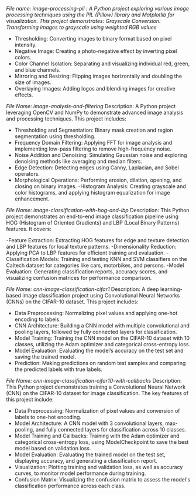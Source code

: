 *File name: image-processing-pil : A Python project exploring various image processing techniques using the PIL (Pillow) library and Matplotlib for visualization. This project demonstrates:
Grayscale Conversion: Transforming images to grayscale using weighted RGB values*

- Thresholding: Converting images to binary format based on pixel intensity.
- Negative Image: Creating a photo-negative effect by inverting pixel colors.
- Color Channel Isolation: Separating and visualizing individual red, green, and blue channels.
- Mirroring and Resizing: Flipping images horizontally and doubling the size of images.
- Overlaying Images: Adding logos and blending images for creative effects.

*File Name: image-analysis-and-filtering*
Description:
A Python project leveraging OpenCV and NumPy to demonstrate advanced image analysis and processing techniques. This project includes:

- Thresholding and Segmentation: Binary mask creation and region segmentation using thresholding.
- Frequency Domain Filtering: Applying FFT for image analysis and implementing low-pass filtering to remove high-frequency noise.
- Noise Addition and Denoising: Simulating Gaussian noise and exploring denoising methods like averaging and median filters.
- Edge Detection: Detecting edges using Canny, Laplacian, and Sobel operators.
- Morphological Operations: Performing erosion, dilation, opening, and closing on binary images.
-Histogram Analysis: Creating grayscale and color histograms, and applying histogram equalization for image enhancement.

*File Name: image-classification-with-hog-and-lbp*
Description:
This Python project demonstrates an end-to-end image classification pipeline using HOG (Histogram of Oriented Gradients) and LBP (Local Binary Patterns) features. It covers:

-Feature Extraction: Extracting HOG features for edge and texture detection and LBP features for local texture patterns.
-Dimensionality Reduction: Applying PCA to LBP features for efficient training and evaluation.
-Classification Models: Training and testing KNN and SVM classifiers on the Caltech dataset for categories like cars, motorbikes, and persons.
-Model Evaluation: Generating classification reports, accuracy scores, and visualizing confusion matrices for performance comparison.

*File Name: cnn-image-classification-cifar1*
Description:
A deep learning-based image classification project using Convolutional Neural Networks (CNNs) on the CIFAR-10 dataset. This project includes:

- Data Preprocessing: Normalizing pixel values and applying one-hot encoding to labels.
- CNN Architecture: Building a CNN model with multiple convolutional and pooling layers, followed by fully connected layers for classification.
- Model Training: Training the CNN model on the CIFAR-10 dataset with 10 classes, utilizing the Adam optimizer and categorical cross-entropy loss.
- Model Evaluation: Evaluating the model’s accuracy on the test set and saving the trained model.
- Prediction: Making predictions on random test samples and comparing the predicted labels with true labels.

*File Name: cnn-image-classification-cifar10-with-callbacks*
Description:
This Python project demonstrates training a Convolutional Neural Network (CNN) on the CIFAR-10 dataset for image classification. The key features of this project include:

- Data Preprocessing: Normalization of pixel values and conversion of labels to one-hot encoding.
- Model Architecture: A CNN model with 3 convolutional layers, max-pooling, and fully connected layers for classification across 10 classes.
- Model Training and Callbacks: Training with the Adam optimizer and categorical cross-entropy loss, using ModelCheckpoint to save the best model based on validation loss.
- Model Evaluation: Evaluating the trained model on the test set, displaying accuracy, and generating a classification report.
- Visualization: Plotting training and validation loss, as well as accuracy curves, to monitor model performance during training.
- Confusion Matrix: Visualizing the confusion matrix to assess the model's classification performance across each class.
